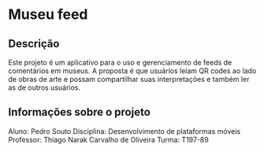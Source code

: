 # Museu feed

## Descrição
Este projeto é um aplicativo para o uso e gerenciamento de feeds de comentários em museus. A proposta é que usuários leiam QR codes ao lado de obras de arte
e possam compartilhar suas interpretações e também ler as de outros usuários.

## Informações sobre o projeto

Aluno: Pedro Souto
Disciplina: Desenvolvimento de plataformas móveis
Professor: Thiago Narak Carvalho de Oliveira
Turma: T197-89


